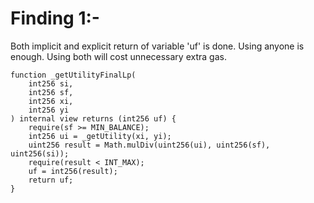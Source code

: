 # Finding 1:-

Both implicit and explicit return of variable 'uf' is done. Using anyone is enough. Using both will cost unnecessary extra gas.
   
    function _getUtilityFinalLp(
        int256 si,
        int256 sf,
        int256 xi,
        int256 yi
    ) internal view returns (int256 uf) {
        require(sf >= MIN_BALANCE);
        int256 ui = _getUtility(xi, yi);
        uint256 result = Math.mulDiv(uint256(ui), uint256(sf), uint256(si));
        require(result < INT_MAX);
        uf = int256(result);
        return uf;
    }